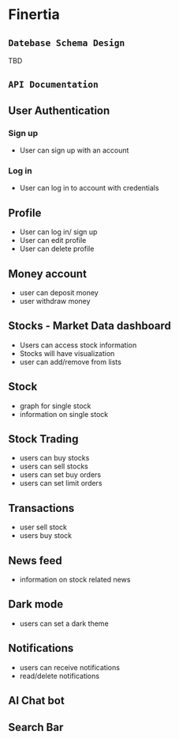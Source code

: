 # Finertia

## `Datebase Schema Design`
TBD




## `API Documentation`

## User Authentication

### Sign up
- User can sign up with an account

### Log in
- User can log in to account with credentials

## Profile
- User can log in/ sign up
- User can edit profile
- User can delete profile

## Money account
- user can deposit money
- user withdraw money

## Stocks - Market Data dashboard
- Users can access stock information
- Stocks will have visualization
- user can add/remove from lists

## Stock
- graph for single stock
- information on single stock

## Stock Trading
- users can buy stocks
- users can sell stocks
- users can set buy orders
- users can set limit orders

## Transactions
- user sell stock
- users buy stock

## News feed
- information on stock related news

## Dark mode
- users can set a dark theme

## Notifications
- users can receive notifications
- read/delete notifications

## AI Chat bot


## Search Bar
